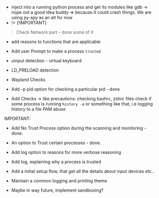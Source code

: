 - inject into a running python process and get its modules like gdb -> nope not a good idea buddy => because it could crash things. We are using py-spy as an alt for now
- !> [!IMPORTANT]
> Check Network part - done some of it

- add reasons to functions that are applicable
- Add user Prompt to make a process `trusted`

- uinput detection - virtual keyboard
- LD_PRELOAD detection
- Wayland Checks

- Add -p pid option for checking a particular pid - done

- Add Checks -> like precautions:
  checking bashrc, zshrc files
  check if some process is running `history -a` or something like that, i.e logging history to a file
  PAM abuse

IMPORTANT:
- Add No Trust Process option during the scanning and monitoring - done.
- An option to Trust certain processes - done.
- Add log option to reasons for more verbose reasoning
- Add log, explaining why a process is trusted
- Add a initial setup flow, that get all the details about input devices etc..
- Maintain a common logging and printing theme


- Maybe in way future, implement sandboxing?

